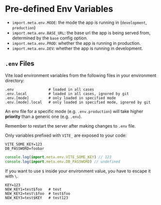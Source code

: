 # Pre-defined Env Variables

- `import.meta.env.MODE`: the mode the app is running in (`development`, `production`)
- `import.meta.env.BASE_URL`: the base url the app is being served from, determined by the `base` config option.
- `import.meta.env.PROD`: whether the app is running in production.
- `import.meta.env.DEV`: whether the app is running in development.


## `.env` Files

Vite load environment variables from the following files in your environment directory:

```
.env                # loaded in all cases
.env.local          # loaded in all cases, ignored by git
.env.[mode]         # only loaded in specified mode
.env.[mode].local   # only loaded in specified mode, ignored by git
```

An env file for a specific mode (e.g. `.env.production`) will take higher **priority** than a generic one (e.g. `.env`).

Remember to restart the server after making changes to `.env` file.

Only variables prefixed with `VITE_` are exposed to your code:

```
VITE_SOME_KEY=123
DB_PASSWORD=foobar
```

```js
console.log(import.meta.env.VITE_SOME_KEY) // 123
console.log(import.meta.env.DB_PASSWORD) // undefined
```

If you want to use `$` inside your environment value, you have to escape it with `\`.

```
KEY=123
NEW_KEY1=test$foo   # test
NEW_KEY2=test\$foo  # test$foo
NEW_KEY3=test$KEY   # test123
```
